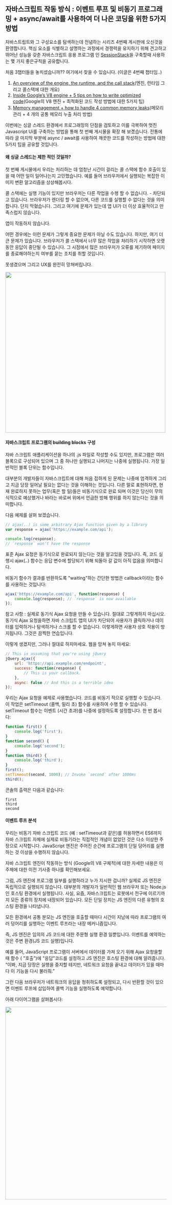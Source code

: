 ## 자바스크립트 작동 방식 : 이벤트 루프 및 비동기 프로그래밍 + async/await를 사용하여 더 나은 코딩을 위한 5가지 방법

자바스트립트와 그 구성요소를 탐색하는데 전념하는 시리즈 4번째 게시판에 오신것을 환영합니다.
핵심 요소를 식별하고 설명하는 과정에서 경쟁력을 유지하기 위해 견고하고 뛰어난 성능을 갖춘 자바스크립트 응용 프로그램 인 [SessionStack](https://www.sessionstack.com/?utm_source=medium&utm_medium=blog&utm_content=Post-4-eventloop-intro)을 구축할때 사용하는 몇 가지 좋은규칙을 공유합니다.

처음 3챕터들을 놓치셨습니까?? 여기에서 찾을 수 있습니다. (이글은 4번째 챕터임..)

1. [An overview of the engine, the runtime, and the call stack](https://blog.sessionstack.com/how-does-javascript-actually-work-part-1-b0bacc073cf)(엔진, 런타임 그리고 콜스택에 대한 개요)
2. [Inside Google’s V8 engine + 5 tips on how to write optimized code](https://blog.sessionstack.com/how-javascript-works-inside-the-v8-engine-5-tips-on-how-to-write-optimized-code-ac089e62b12e)(Google의 V8 엔진 + 최적화된 코드 작성 방법에 대한 5가지 팁)
3. [Memory management + how to handle 4 common memory leaks](https://blog.sessionstack.com/how-javascript-works-memory-management-how-to-handle-4-common-memory-leaks-3f28b94cfbec)(메모리 관리 + 4 개의 공통 메모리 누출 처리 방법)

이번에는 싱글 스레드 환경에서 프로그래밍의 단점을 검토하고 이를 극복하여 멋진 Javascript Ui를 구축하는 방법을 통해 첫 번째 게시물을 확장 해 보곘습니다.
전통에 따라 글 마지막 부분에 async / await를 사용하여 깨끗한 코드를 작성하는 방법에 대한 5가지 팁을 공유할 것입니다.

#### 왜 싱글 스레드는 제한 적인 것일까?

첫 번째 게시물에서 우리는 처리하는 데 엄청난 시간이 걸리는 콜 스택에 함수 호출이 있을 때 어떤 일이 일어나는지 고민했습니다.
예를 들어 브라우저에서 실행되는 복잡한 이미지 변환 알고리즘을 상상해봅시다.

콜 스택에는 실행 기능이 있지만 브라우저는 다른 작업을 수행 할 수 없습니다. - 차단되고 있습니다.
브라우저가 렌더링 할 수 없으며, 다른 코드를 실행할 수 없다는 것을 의미합니다. 단지 막혔습니다. 
그리고 여기에 문제가 있는데 앱 UI가 더 이상 효율적이고 만족스럽지 않습니다.

앱이 작동하지 않습니다.

어떤 경우에는 이런 문제가 그렇게 중요한 문제가 아닐 수도 있습니다. 
하지만, 여기 더 큰 문제가 있습니다. 브라우저가 콜 스택에서 너무 많은 작업을 처리하기 시작하면 오랫동안 응답이 중단될 수 있습니다. 
그 시점에서 많은 브라우저가 오류를 제기하여 페이지를 종료해야하는지 여부를 묻는 조치를 취할 것입니다.

못생겼으며 그리고 UX를 완전히 망쳐버립니다.

<img src="https://cdn-images-1.medium.com/max/1600/1*MCt4ZC0dMVhJsgo1u6lpYw.jpeg" width="500" alt="">  

#### 자바스크립트 프로그램의 building blocks 구성 

자바 스크립트 애플리케이션을 하나의 .js 파일로 작성할 수도 있지만, 프로그램은 여러 블록으로 구성되어 있으며 그 중 하나만 실행되고 나머지는 나중에 실행됩니다. 가장 일반적인 블록 단위는 함수입니다.

대부분의 개발자들이 자바스크립트에 대해 처음 접하게 된 문제는 나중에 엄격하게 그리고 지금 당장 일어날 필요는 없다는 것을 이해하는 것입니다.
다른 말로 표현하자면, 현재 완료하지 못하는 업무(혹은 할 일)들은 비동기식으로 완료 되며 이것은 당신이 무의식적으로 예상했거나 바라는 바로써 위에서 언급한 방해 행위를 하지 않는다는 것을 의미합니다.

다음 예제를 살펴 보겠습니다.

```javascript
// ajax(..) is some arbitrary Ajax function given by a library
var response = ajax('https://example.com/api');

console.log(response);
// `response` won't have the response
```

표준 Ajax 요청은 동기식으로 완료되지 않는다는 것을 알고있을 것입니다. 
즉, 코드 실행시 ajax(..) 함수는 응답 변수에 할당되기 위해 되돌아 갈 값이 아직 없음을 의미합니다.

비동기 함수가 결과를 반환하도록 "waiting"하는 간단한 방법은 callback이라는 함수를 사용하는 것입니다:

```javascript
ajax('https://example.com/api', function(response) {
    console.log(response); // `response` is now available
});
```

참고 사항 : 실제로 동기식 Ajax 요청을 만들 수 있습니다. 절대로 그렇게하지 마십시오.  
동기식 Ajax 요청을하면 자바 스크립트 앱의 UI가 차단되어 사용자가 클릭하거나 데이터를 입력하거나 탐색하거나 스크롤 할 수 없습니다. 
이렇게하면 사용자 상호 작용이 방지됩니다. 그것은 끔찍한 연습입니다.

이렇게 생겼지만, 그러나 절대로 하지마세요. 웹을 망쳐 놓지 마세요:

```javascript
// This is assuming that you're using jQuery
jQuery.ajax({
    url: 'https://api.example.com/endpoint',
    success: function(response) {
        // This is your callback.
    },
    async: false // And this is a terrible idea
});
```

우리는 Ajax 요청을 예제로 사용했습니다. 코드를 비동기 적으로 실행할 수 있습니다.  
이 작업은 setTimeout (콜백, 밀리 초) 함수를 사용하여 수행 할 수 있습니다.  
setTimeout 함수는 이벤트 (시간 초과)를 나중에 설정하도록 설정합니다. 한 번 봅시다: 

```javascript
function first() {
    console.log('first');
}
function second() {
    console.log('second');
}
function third() {
    console.log('third');
}
first();
setTimeout(second, 1000); // Invoke `second` after 1000ms
third();
```

콘솔의 출력은 다음과 같습니다:
```
first
third
second
```
#### 이벤트 루프 분석

우리는 비동기 자바 스크립트 코드 (예 : setTimeout과 같은)를 허용하면서 ES6까지 자바 스크립트 자체에 실제로 비동기라는 직접적인 개념이 없었던 것은 다소 이상한 주장으로 시작합니다. JavaScript 엔진은 주어진 순간에 프로그램의 단일 덩어리를 실행하는 것 이상을 수행하지 않습니다.

자바 스크립트 엔진이 작동하는 방식 (Google의 V8 구체적)에 대한 자세한 내용은 이 주제에 대한 이전 기사중 하나를 확인해보세요.

그럼, JS 엔진에 프로그램 일부를 실행하라고 누가 지시한 겁니까? 실제로 JS 엔진은 독립적으로 실행되지 않습니다. 
대부분의 개발자가 일반적인 웹 브라우저 또는 Node.js인 호스팅 환경에서 실행됩니다. 
사실, 요즘, 자바스크립트는 로봇에서 전구에 이르기까지 모든 종류의 장치에 내장되어 있습니다. 모든 단일 장치는 JS 엔진의 다른 유형의 호스팅 환경을 나타냅니다.

모든 환경에서 공통 분모는 JS 엔진을 호출할 때마다 시간이 지남에 따라 프로그램의 여러 덩어리를 실행하는 이벤트 루프라는 내장 메커니즘입니다.  

즉, JS 엔진은 임의의 JS 코드에 대한 주문형 실행 환경 일뿐입니다. 이벤트를 예약하는 것은 주변 환경(JS 코드 실행)입니다.

예를 들어, JavaScript 프로그램이 서버에서 데이터를 가져 오기 위해 Ajax 요청을할 때 함수 ( "호출")에 "응답"코드를 설정하고 JS 엔진은 호스팅 환경에 대해 알려줍니다.
“이봐, 지금 당장은 실행을 중지할 테지만, 네트워크 요청을 끝내고 데이터가 있을 때마다 이 기능을 다시 불러줘.”

그런 다음 브라우저가 네트워크의 응답을 청취하도록 설정되고, 다시 반환할 것이 있으면 이벤트 루프에 삽입하여 콜백 기능을 실행하도록 예약합니다. 

아래 다이어그램을 살펴봅시다:

<img src="https://cdn-images-1.medium.com/max/1600/1*FA9NGxNB6-v1oI2qGEtlRQ.png" width="600" alt="">  


